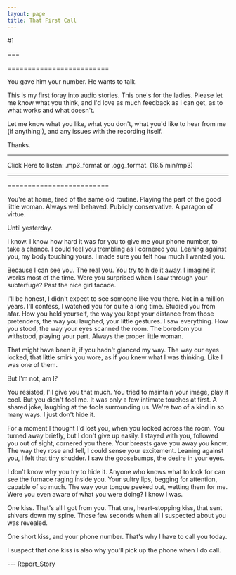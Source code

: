 ```yaml
---
layout: page
title: That First Call
---
```

#1 

===

========================= 

You gave him your number. He wants to talk. 

This is my first foray into audio stories. This one's for the ladies. Please let me know what you think, and I'd love as much feedback as I can get, as to what works and what doesn't. 

Let me know what you like, what you don't, what you'd like to hear from me (if anything!), and any issues with the recording itself. 

Thanks. 

* * * * * 

Click Here to listen: .mp3_format or .ogg_format. (16.5 min/mp3) 

* * * * * 

========================= 

You're at home, tired of the same old routine. Playing the part of the good little woman. Always well behaved. Publicly conservative. A paragon of virtue. 

Until yesterday. 

I know. I know how hard it was for you to give me your phone number, to take a chance. I could feel you trembling as I cornered you. Leaning against you, my body touching yours. I made sure you felt how much I wanted you. 

Because I can see you. The real you. You try to hide it away. I imagine it works most of the time. Were you surprised when I saw through your subterfuge? Past the nice girl facade. 

I'll be honest, I didn't expect to see someone like you there. Not in a million years. I'll confess, I watched you for quite a long time. Studied you from afar. How you held yourself, the way you kept your distance from those pretenders, the way you laughed, your little gestures. I saw everything. How you stood, the way your eyes scanned the room. The boredom you withstood, playing your part. Always the proper little woman. 

That might have been it, if you hadn't glanced my way. The way our eyes locked, that little smirk you wore, as if you knew what I was thinking. Like I was one of them. 

But I'm not, am I? 

You resisted, I'll give you that much. You tried to maintain your image, play it cool. But you didn't fool me. It was only a few intimate touches at first. A shared joke, laughing at the fools surrounding us. We're two of a kind in so many ways. I just don't hide it. 

For a moment I thought I'd lost you, when you looked across the room. You turned away briefly, but I don't give up easily. I stayed with you, followed you out of sight, cornered you there. Your breasts gave you away you know. The way they rose and fell, I could sense your excitement. Leaning against you, I felt that tiny shudder. I saw the goosebumps, the desire in your eyes. 

I don't know why you try to hide it. Anyone who knows what to look for can see the furnace raging inside you. Your sultry lips, begging for attention, capable of so much. The way your tongue peeked out, wetting them for me. Were you even aware of what you were doing? I know I was. 

One kiss. That's all I got from you. That one, heart-stopping kiss, that sent shivers down my spine. Those few seconds when all I suspected about you was revealed. 

One short kiss, and your phone number. That's why I have to call you today. 

I suspect that one kiss is also why you'll pick up the phone when I do call. 

--- Report_Story 
